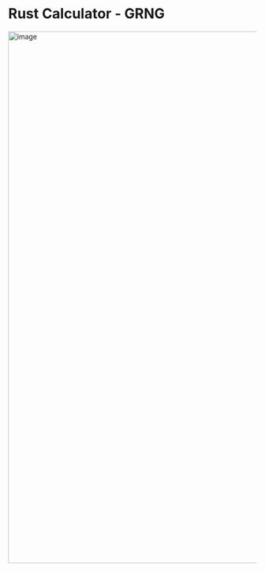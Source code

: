 # Rust Calculator - GRNG

<img width="1894" height="1079" alt="image" src="https://github.com/user-attachments/assets/790825ae-817f-4d32-9266-0fc26f3801aa" />

